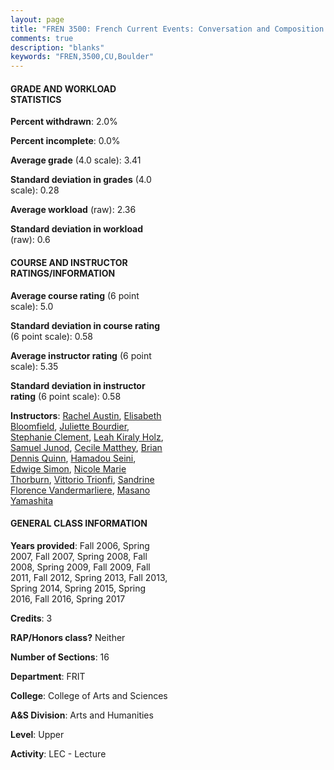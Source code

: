 ```yaml
---
layout: page
title: "FREN 3500: French Current Events: Conversation and Composition Statistics"
comments: true
description: "blanks"
keywords: "FREN,3500,CU,Boulder"
---
```

<head>
<script src="https://ajax.googleapis.com/ajax/libs/jquery/2.1.3/jquery.min.js"></script>
<script src="https://dl.dropboxusercontent.com/s/pc42nxpaw1ea4o9/highcharts.js?dl=0"></script>
<!-- <script src="../assets/js/highcharts.js"></script> -->
<style type="text/css">@font-face {
	font-family: "Bebas Neue";
	src: url(https://www.filehosting.org/file/details/544349/BebasNeue Regular.otf) format("opentype");
	}
	h1.Bebas { 
		font-family: "Bebas Neue", Verdana, Tahoma;
	}
</style>
</head>
<body>
	<div id="container" style="float: right; width: 45%; height: 88%; margin-left: 2.5%; margin-right: 2.5%;"></div>
	<script language="JavaScript">
		$(document).ready(function() {
		var chart = {type: 'column'};
		var title = {text: 'Grade Distribution'};
		var xAxis = {categories: ['A','B','C','D','F'],crosshair: true};
		var yAxis = {min: 0,title: {text: 'Percentage'}};
		var tooltip = {headerFormat: '<center><b><span style="font-size:20px">{point.key}</span></b></center>',
		               pointFormat: '<td style="padding:0"><b>{point.y:.1f}%</b></td>',
		               footerFormat: '</table>',shared: true,useHTML: true};
		var plotOptions = {column: {pointPadding: 0.0,borderWidth: 0}};  
		var credits = {enabled: false};var series= [{name: 'Percent',data: [56.01,35.47,5.97,0.35,2.2,]}];
		var json = {};
		json.chart = chart;
		json.title = title;
		json.tooltip = tooltip;
		json.xAxis = xAxis;
		json.yAxis = yAxis;  
		json.series = series;
		json.plotOptions = plotOptions;  
		json.credits = credits;
		$('#container').highcharts(json);
	});
	</script>
</body>
			   
#### GRADE AND WORKLOAD STATISTICS

**Percent withdrawn**: 2.0%

**Percent incomplete**: 0.0%

**Average grade** (4.0 scale): 3.41

**Standard deviation in grades** (4.0 scale): 0.28

**Average workload** (raw): 2.36

**Standard deviation in workload** (raw): 0.6

#### COURSE AND INSTRUCTOR RATINGS/INFORMATION

**Average course rating** (6 point scale): 5.0

**Standard deviation in course rating** (6 point scale): 0.58

**Average instructor rating** (6 point scale): 5.35

**Standard deviation in instructor rating** (6 point scale): 0.58

**Instructors**: <a href='../../instructors/Rachel_Austin'>Rachel Austin</a>, <a href='../../instructors/Elisabeth_Bloomfield'>Elisabeth Bloomfield</a>, <a href='../../instructors/Juliette_Bourdier'>Juliette Bourdier</a>, <a href='../../instructors/Stephanie_Clement'>Stephanie Clement</a>, <a href='../../instructors/Leah_Kiraly_Holz'>Leah Kiraly Holz</a>, <a href='../../instructors/Samuel_Junod'>Samuel Junod</a>, <a href='../../instructors/Cecile_Matthey'>Cecile Matthey</a>, <a href='../../instructors/Brian_Dennis_Quinn'>Brian Dennis Quinn</a>, <a href='../../instructors/Hamadou_Seini'>Hamadou Seini</a>, <a href='../../instructors/Edwige_Simon'>Edwige Simon</a>, <a href='../../instructors/Nicole_Marie_Thorburn'>Nicole Marie Thorburn</a>, <a href='../../instructors/Vittorio_Trionfi'>Vittorio Trionfi</a>, <a href='../../instructors/Sandrine_Florence_Vandermarliere'>Sandrine Florence Vandermarliere</a>, <a href='../../instructors/Masano_Yamashita'>Masano Yamashita</a>

#### GENERAL CLASS INFORMATION

**Years provided**: Fall 2006, Spring 2007, Fall 2007, Spring 2008, Fall 2008, Spring 2009, Fall 2009, Fall 2011, Fall 2012, Spring 2013, Fall 2013, Spring 2014, Spring 2015, Spring 2016, Fall 2016, Spring 2017

**Credits**: 3

**RAP/Honors class?** Neither

**Number of Sections**: 16

**Department**: FRIT

**College**: College of Arts and Sciences

**A&S Division**: Arts and Humanities

**Level**: Upper

**Activity**: LEC - Lecture
